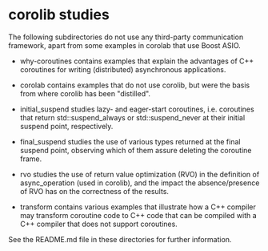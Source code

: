 # corolib studies

The following subdirectories do not use any third-party communication framework, apart from some examples in corolab that use Boost ASIO.

* why-coroutines contains examples that explain the advantages of C++ coroutines for writing (distributed) asynchronous applications.

* corolab contains examples that do not use corolib, but were the basis from where corolib has been "distilled".

* initial_suspend studies lazy- and eager-start coroutines, i.e. coroutines that return std::suspend_always 
or std::suspend_never at their initial suspend point, respectively.

* final_suspend studies the use of various types returned at the final suspend point,
observing which of them assure deleting the coroutine frame.

* rvo studies the use of return value optimization (RVO) in the definition of async_operation (used in corolib),
and the impact the absence/presence of RVO has on the correctness of the results.

* transform contains various examples that illustrate how a C++ compiler may transform coroutine code 
to C++ code that can be compiled with a C++ compiler that does not support coroutines.

See the README.md file in these directories for further information.
